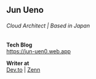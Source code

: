 ## Jun Ueno
###### Cloud Architect | Based in Japan

**Tech Blog**  
https://jun-uen0.web.app

**Writer at**  
[Dev.to](https://dev.to/jun_uen0) |
[Zenn](https://zenn.dev/jun_uen0)
